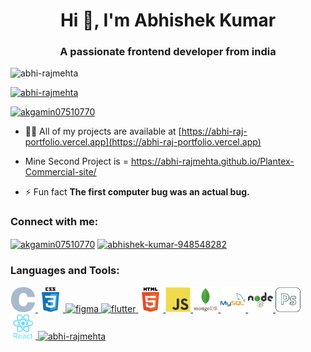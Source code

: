 <h1 align="center">Hi 👋, I'm Abhishek Kumar</h1>
<h3 align="center">A passionate frontend developer from india</h3>

<p align="left"> <img src="https://komarev.com/ghpvc/?username=abhi-rajmehta&label=Profile%20views&color=0e75b6&style=flat" alt="abhi-rajmehta" /> </p>

<p align="left"> <a href="https://github.com/ryo-ma/github-profile-trophy"><img src="https://github-profile-trophy.vercel.app/?username=abhi-rajmehta" alt="abhi-rajmehta" /></a> </p>

<p align="left"> <a href="https://twitter.com/akgamin07510770" target="blank"><img src="https://img.shields.io/twitter/follow/akgamin07510770?logo=twitter&style=for-the-badge" alt="akgamin07510770" /></a> </p>

- 👨‍💻 All of my projects are available at [https://abhi-raj-portfolio.vercel.app](https://abhi-raj-portfolio.vercel.app)
- Mine Second Project is = https://abhi-rajmehta.github.io/Plantex-Commercial-site/

- ⚡ Fun fact **The first computer bug was an actual bug.**

<h3 align="left">Connect with me:</h3>
<p align="left">
<a href="https://twitter.com/akgamin07510770" target="blank"><img align="center" src="https://raw.githubusercontent.com/rahuldkjain/github-profile-readme-generator/master/src/images/icons/Social/twitter.svg" alt="akgamin07510770" height="30" width="40" /></a>
<a href="https://linkedin.com/in/abhishek-kumar-948548282" target="blank"><img align="center" src="https://raw.githubusercontent.com/rahuldkjain/github-profile-readme-generator/master/src/images/icons/Social/linked-in-alt.svg" alt="abhishek-kumar-948548282" height="30" width="40" /></a>
</p>

<h3 align="left">Languages and Tools:</h3>
<p align="left"> <a href="https://www.cprogramming.com/" target="_blank" rel="noreferrer"> <img src="https://raw.githubusercontent.com/devicons/devicon/master/icons/c/c-original.svg" alt="c" width="40" height="40"/> </a> <a href="https://www.w3schools.com/css/" target="_blank" rel="noreferrer"> <img src="https://raw.githubusercontent.com/devicons/devicon/master/icons/css3/css3-original-wordmark.svg" alt="css3" width="40" height="40"/> </a> <a href="https://www.figma.com/" target="_blank" rel="noreferrer"> <img src="https://www.vectorlogo.zone/logos/figma/figma-icon.svg" alt="figma" width="40" height="40"/> </a> <a href="https://flutter.dev" target="_blank" rel="noreferrer"> <img src="https://www.vectorlogo.zone/logos/flutterio/flutterio-icon.svg" alt="flutter" width="40" height="40"/> </a> <a href="https://www.w3.org/html/" target="_blank" rel="noreferrer"> <img src="https://raw.githubusercontent.com/devicons/devicon/master/icons/html5/html5-original-wordmark.svg" alt="html5" width="40" height="40"/> </a> <a href="https://developer.mozilla.org/en-US/docs/Web/JavaScript" target="_blank" rel="noreferrer"> <img src="https://raw.githubusercontent.com/devicons/devicon/master/icons/javascript/javascript-original.svg" alt="javascript" width="40" height="40"/> </a> <a href="https://www.mongodb.com/" target="_blank" rel="noreferrer"> <img src="https://raw.githubusercontent.com/devicons/devicon/master/icons/mongodb/mongodb-original-wordmark.svg" alt="mongodb" width="40" height="40"/> </a> <a href="https://www.mysql.com/" target="_blank" rel="noreferrer"> <img src="https://raw.githubusercontent.com/devicons/devicon/master/icons/mysql/mysql-original-wordmark.svg" alt="mysql" width="40" height="40"/> </a> <a href="https://nodejs.org" target="_blank" rel="noreferrer"> <img src="https://raw.githubusercontent.com/devicons/devicon/master/icons/nodejs/nodejs-original-wordmark.svg" alt="nodejs" width="40" height="40"/> </a> <a href="https://www.photoshop.com/en" target="_blank" rel="noreferrer"> <img src="https://raw.githubusercontent.com/devicons/devicon/master/icons/photoshop/photoshop-line.svg" alt="photoshop" width="40" height="40"/> </a> <a href="https://reactjs.org/" target="_blank" rel="noreferrer"> <img src="https://raw.githubusercontent.com/devicons/devicon/master/icons/react/react-original-wordmark.svg" alt="react" width="40" height="40"/> </a> <a href="https://www.adobe.com/products/xd.html" target="_blank" rel="noreferrer"> <img 

<p><img align="center" src="https://github-readme-stats.vercel.app/api/top-langs?username=abhi-rajmehta&show_icons=true&locale=en&layout=compact" alt="abhi-rajmehta" /></p>
